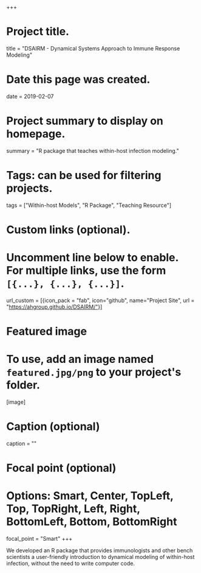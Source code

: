 +++
# Project title.
title = "DSAIRM - Dynamical Systems Approach to Immune Response Modeling"

# Date this page was created.
date = 2019-02-07

# Project summary to display on homepage.
summary = "R package that teaches within-host infection modeling."

# Tags: can be used for filtering projects.
tags = ["Within-host Models", "R Package", "Teaching Resource"]

# Custom links (optional).
#   Uncomment line below to enable. For multiple links, use the form `[{...}, {...}, {...}]`.
url_custom = [{icon_pack = "fab", icon="github", name="Project Site", url = "https://ahgroup.github.io/DSAIRM/"}]


# Featured image
# To use, add an image named `featured.jpg/png` to your project's folder. 
[image]
  # Caption (optional)
  caption = ""
  # Focal point (optional)
  # Options: Smart, Center, TopLeft, Top, TopRight, Left, Right, BottomLeft, Bottom, BottomRight
  focal_point = "Smart"
+++

We developed an R package that provides immunologists and other bench scientists a user-friendly introduction to dynamical modeling of within-host infection, without the need to write computer code.
